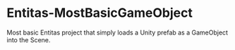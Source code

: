# Entitas-MostBasicGameObject
Most basic Entitas project that simply loads a Unity prefab as a GameObject into the Scene.
